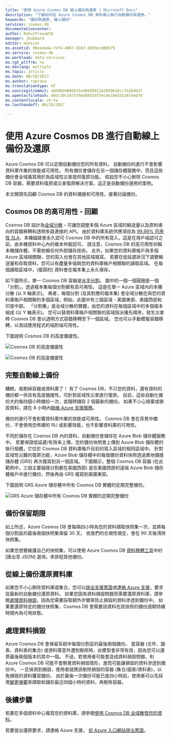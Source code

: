 ```yaml
---
title: "使用 Azure Cosmos DB 線上備份與還原 | Microsoft Docs"
description: "了解如何在 Azure Cosmos DB 資料庫上執行自動備份與還原。"
keywords: "備份與還原, 線上備份"
services: cosmos-db
documentationcenter: 
author: RahulPrasad16
manager: jhubbard
editor: monicar
ms.assetid: 98eade4a-7ef4-4667-b167-6603ecd80b79
ms.service: cosmos-db
ms.workload: data-services
ms.tgt_pltfrm: na
ms.devlang: multiple
ms.topic: article
ms.date: 08/28/2017
ms.author: raprasa
ms.translationtype: HT
ms.sourcegitcommit: a0b98d400db31e9bb85611b3029616cc7b2b4b3f
ms.openlocfilehash: 89dc30c5475786d89554f5ec9e10e555267e6d78
ms.contentlocale: zh-tw
ms.lasthandoff: 08/29/2017

---
```

# <a name="automatic-online-backup-and-restore-with-azure-cosmos-db"></a>使用 Azure Cosmos DB 進行自動線上備份及還原
Azure Cosmos DB 可以定期自動備份您的所有資料。 自動備份的進行不會影響資料庫作業的效能或可用性。 所有備份會儲存在另一個儲存體服務中，而且這些備份會全域複寫用於為區域性災害提供復原功能。 假設您不小心刪除 Cosmos DB 容器，需要資料復原或災害復原解決方案，這正是自動備份適用的案例。  

本文開頭先回顧 Cosmos DB 的資料備援和可用性，接著討論備份。 

## <a name="high-availability-with-cosmos-db---a-recap"></a>Cosmos DB 的高可用性 - 回顧
Cosmos DB 設計為[全域分散](distribute-data-globally.md) – 可讓您調整多個 Azure 區域的輸送量以及原則導向的容錯移轉和透明多路連接的 API。 由於資料庫系統供應項目為 [99.99% 可用性 SLA](https://azure.microsoft.com/support/legal/sla/cosmos-db)，本機磁碟會永久認可 Cosmos DB 中的所有寫入，這是在用戶端認可之前，由本機資料中心內的複本仲裁認可。 請注意，Cosmos DB 的高可用性仰賴本機儲存體，不需依賴任何外部儲存技術。 此外，如果您的資料庫帳戶與多個 Azure 區域相關聯，您的寫入也會在其他區域複寫。 若要在低延遲狀況下調整輸送量和存取資料，您可以有盡量多個與您的資料庫帳戶相關聯的讀取區域。 在每個讀取區域中，(複寫的) 資料會在複本集上永久保存。  

如下圖所示，單一 Cosmos DB 容器是[水平分割](partition-data.md)。 圖中的一個一個圓圈是一個「分割」，透過複本集每個分割都有高可用性。 這是在單一 Azure 區域內的本機分散 (以 X 軸表示)。 再者，每個分割 (及其對應的複本集) 會全域分散在與您的資料庫帳戶相關聯的多個區域，例如，此圖中有三個區域 - 美國東部、美國西部和印度中部。 「分割集」是全域分散的實體，由您的資料在每個區域中的多個複本組成 (以 Y 軸表示)。 您可以替資料庫帳戶相關聯的區域指派優先順序，發生災害時 Cosmos DB 會以透明方式容錯移轉至下一個區域。 您也可以手動模擬容錯移轉，以測試應用程式的端對端可用性。  

下圖說明 Cosmos DB 的高度備援性。

![Cosmos DB 的高度備援性](./media/online-backup-and-restore/redundancy.png)

![Cosmos DB 的高度備援性](./media/online-backup-and-restore/global-distribution.png)

## <a name="full-automatic-online-backups"></a>完整自動線上備份
糟糕，我刪掉容器或資料庫了！ 有了 Cosmos DB，不只您的資料，還有資料的備份都一併具有高度備援性，可針對區域性災害進行復原。 目前，這些自動化備份大約每四個小時備份一次，並隨時儲存 2 個最新的備份。 如果不小心捨棄或損毀資料，請在 8 小時內[聯絡 Azure 支援服務](https://azure.microsoft.com/support/options/)。 

備份的進行不會影響資料庫作業的效能或可用性。 Cosmos DB 會在背景中備份，不會使用您佈建的 RU 或影響效能，也不影響資料庫的可用性。 

不同於儲存在 Cosmos DB 內的資料，自動備份會儲存在 Azure Blob 儲存體服務中。 若要保證低延遲/有效率上傳，您的備份快照會上傳到 Azure Blob 儲存體的執行個體，它位於 Cosmos DB 資料庫帳戶目前的寫入區域的相同區域中。 針對區域性災難的復原功能，Azure Blob 儲存體中的每個備份資料快照透過異地備援儲存體 (GRS) 再次複寫到另一個區域。 下圖顯示，整個 Cosmos DB 容器 (在此範例中，三個主要磁碟分割都在美國西部) 是在美國西部的遠端 Azure Blob 儲存體帳戶中進行備份，然後再由 GRS 複寫到美國東部。 

下圖說明 GRS Azure 儲存體中所有 Cosmos DB 實體的定期完整備份。

![GRS Azure 儲存體中所有 Cosmos DB 實體的定期完整備份](./media/online-backup-and-restore/automatic-backup.png)

## <a name="backup-retention-period"></a>備份保留期限
如上所述，Azure Cosmos DB 會每隔四小時為您的資料擷取快照集一次，並將每個分割區的最後兩個快照集保留 30 天。 依我們的合規性規定，會在 90 天後清除快照集。

如果您想要維護自己的快照集，可以使用 Azure Cosmos DB [資料移轉工具](import-data.md#export-to-json-file)中的 [匯出至 JSON] 選項，來排程其他備份。 

## <a name="restoring-a-database-from-an-online-backup"></a>從線上備份還原資料庫
如果您不小心刪除資料庫或集合，您可以[提出支援票證](https://portal.azure.com/?#blade/Microsoft_Azure_Support/HelpAndSupportBlade)或[連絡 Azure 支援](https://azure.microsoft.com/support/options/)，要求從最新的自動備份還原資料。 如果您因為資料損毀問題而需要還原資料庫，請參閱[處理資料損毀](#handling-data-corruption)，因為您需要採取額外步驟來防止損毀的資料滲透到備份中。 如果要還原特定的備份快照集，Cosmos DB 會需要該資料在該快照的備份週期持續時間內為可用狀態。

## <a name="handling-data-corruption"></a>處理資料損毀
Azure Cosmos DB 會保留系統中每個分割區的最後兩個備份。 當容器 (文件、圖表、資料表的集合) 或資料庫意外遭到刪除時，此模型會非常有效，因為您可以還原最後兩個版本的其中一個。 不過，若使用者可能會造成資料損毀問題，則 Azure Cosmos DB 可能不會察覺資料損毀情形，進而可能讓損毀的資料滲透到備份中。 一旦偵測到損毀，使用者就應該刪除損毀的容器 (集合/圖表/資料表)，以免損毀的資料覆寫備份。 由於最後一次備份可能已是四小時前，使用者可以先採用[變更摘要](change-feed.md)來擷取和儲存最近四個小時的資料，再刪除容器。

## <a name="next-steps"></a>後續步驟

若要在多個資料中心複寫您的資料庫，請參閱[使用 Cosmos DB 全域散發您的資料](distribute-data-globally.md)。 

若要提出還原要求，請連絡 Azure 支援， [從 Azure 入口網站提出票證](https://portal.azure.com/?#blade/Microsoft_Azure_Support/HelpAndSupportBlade)。


